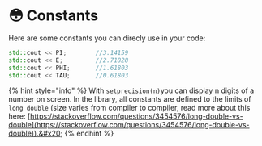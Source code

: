 # 😳 Constants

Here are some constants you can direcly use in your code:

```cpp
std::cout << PI;        //3.14159
std::cout << E;         //2.71828
std::cout << PHI;       //1.61803
std::cout << TAU;       //0.61803
```

{% hint style="info" %}
With `setprecision(n)`you can display n digits of a number on screen. In the library, all constants are defined to the limits of `long double` (size varies from compiler to compiler, read more about this here: [https://stackoverflow.com/questions/3454576/long-double-vs-double](https://stackoverflow.com/questions/3454576/long-double-vs-double)).&#x20;
{% endhint %}
